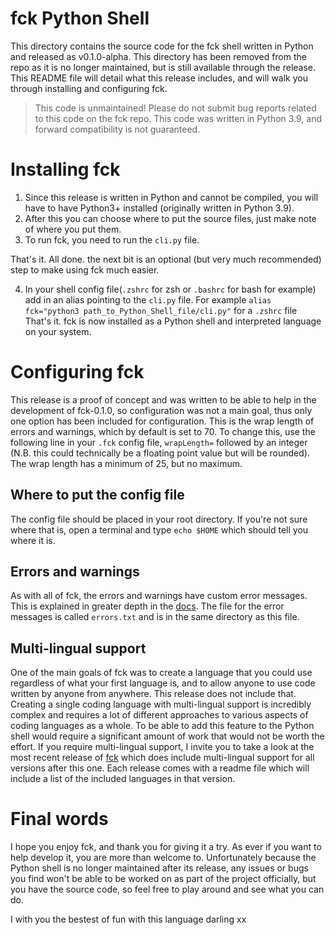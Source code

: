 # fck Python Shell

This directory contains the source code for the fck shell written in Python and released as v0.1.0-alpha. This directory has been removed from the repo as it is no longer maintained, but is still available through the release. This README file will detail what this release includes, and will walk you through installing and configuring fck.

> This code is unmaintained! Please do not submit bug reports related to this code on the fck repo. This code was written in Python 3.9, and forward compatibility is not guaranteed.

# Installing fck

1. Since this release is written in Python and cannot be compiled, you will have to have Python3+ installed (originally written in Python 3.9).  
2. After this you can choose where to put the source files, just make note of where you put them.  
3. To run fck, you need to run the ``cli.py`` file.  

That's it. All done. the next bit is an optional (but very much recommended) step to make using fck much easier. 

4. In your shell config file(``.zshrc`` for zsh or ``.bashrc`` for bash for example) add in an alias pointing to the ``cli.py`` file. For example ``alias fck="python3 path_to_Python_Shell_file/cli.py"`` for a ``.zshrc`` file  
That's it. fck is now installed as a Python shell and interpreted language on your system.

# Configuring fck

This release is a proof of concept and was written to be able to help in the development of fck-0.1.0, so configuration was not a main goal, thus only one option has been included for configuration. This is the wrap length of errors and warnings, which by default is set to 70. To change this, use the following line in your `.fck` config file, `wrapLength=` followed by an integer (N.B. this could technically be a floating point value but will be rounded). The wrap length has a minimum of 25, but no maximum.

## Where to put the config file

The config file should be placed in your root directory. If you're not sure where that is, open a terminal and type ``echo $HOME`` which should tell you where it is.

## Errors and warnings

As with all of fck, the errors and warnings have custom error messages. This is explained in greater depth in the [docs](https://rosiepuddles.github.io/fck/docs/_build/html/Error%20messages.html). The file for the error messages is called ``errors.txt`` and is in the same directory as this file.

## Multi-lingual support

One of the main goals of fck was to create a language that you could use regardless of what your first language is, and to allow anyone to use code written by anyone from anywhere. This release does not include that. Creating a single coding language with multi-lingual support is incredibly complex and requires a lot of different approaches to various aspects of coding languages as a whole. To be able to add this feature to the Python shell would require a significant amount of work that would not be worth the effort. If you require multi-lingual support, I invite you to take a look at the most recent release of [fck](https://github.com/fck-language/fck/releases) which does include multi-lingual support for all versions after this one. Each release comes with a readme file which will include a list of the included languages in that version.

# Final words

I hope you enjoy fck, and thank you for giving it a try. As ever if you want to help develop it, you are more than welcome to. Unfortunately because the Python shell is no longer maintained after its release, any issues or bugs you find won't be able to be worked on as part of the project officially, but you have the source code, so feel free to play around and see what you can do.

I with you the bestest of fun with this language darling xx

